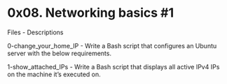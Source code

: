 # 0x08. Networking basics #1


Files - Descriptions


0-change_your_home_IP - Write a Bash script that configures an Ubuntu server with the below requirements.


1-show_attached_IPs - Write a Bash script that displays all active IPv4 IPs on the machine it’s executed on.
